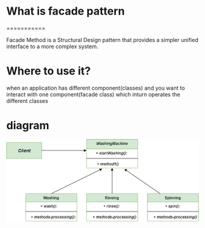 # What is facade pattern
===========

Facade Method is a Structural Design pattern that provides a simpler unified interface to a more complex system. 

# Where to use it?

when an application has different component(classes) and you want to interact with one component(facade class) which inturn
operates the different classes

# diagram

![Alt text](./readme_files/Facade-method-class-diagram.PNG?raw=true "vectorstore")
